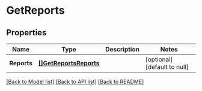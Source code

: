 # GetReports

## Properties
Name | Type | Description | Notes
------------ | ------------- | ------------- | -------------
**Reports** | [**[]GetReportsReports**](getReportsReports.md) |  | [optional] [default to null]

[[Back to Model list]](../README.md#documentation-for-models) [[Back to API list]](../README.md#documentation-for-api-endpoints) [[Back to README]](../README.md)


